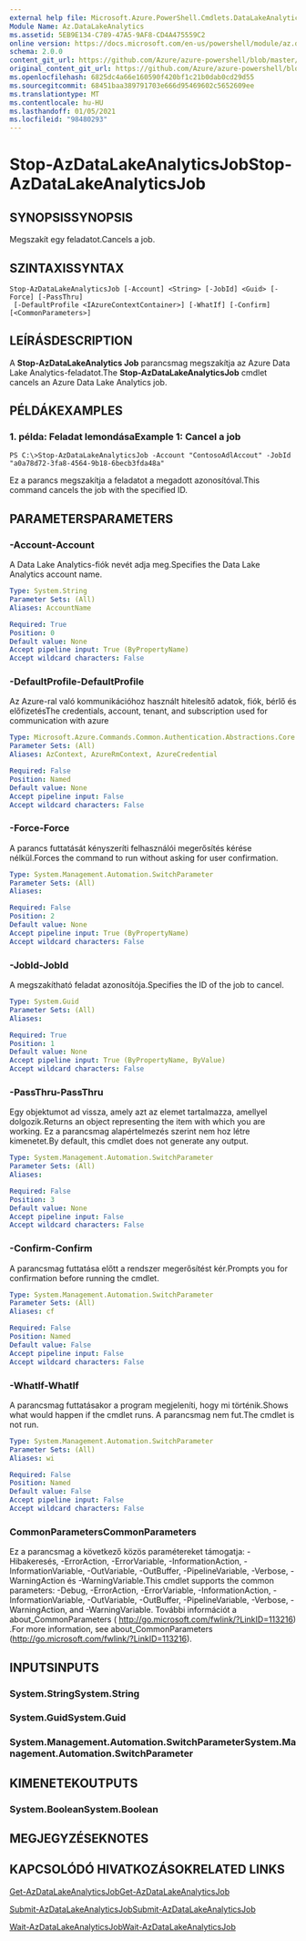 ```yaml
---
external help file: Microsoft.Azure.PowerShell.Cmdlets.DataLakeAnalytics.dll-Help.xml
Module Name: Az.DataLakeAnalytics
ms.assetid: 5EB9E134-C789-47A5-9AF8-CD4A475559C2
online version: https://docs.microsoft.com/en-us/powershell/module/az.datalakeanalytics/stop-azdatalakeanalyticsjob
schema: 2.0.0
content_git_url: https://github.com/Azure/azure-powershell/blob/master/src/DataLakeAnalytics/DataLakeAnalytics/help/Stop-AzDataLakeAnalyticsJob.md
original_content_git_url: https://github.com/Azure/azure-powershell/blob/master/src/DataLakeAnalytics/DataLakeAnalytics/help/Stop-AzDataLakeAnalyticsJob.md
ms.openlocfilehash: 6825dc4a66e160590f420bf1c21b0dab0cd29d55
ms.sourcegitcommit: 68451baa389791703e666d95469602c5652609ee
ms.translationtype: MT
ms.contentlocale: hu-HU
ms.lasthandoff: 01/05/2021
ms.locfileid: "98480293"
---
```

# <span data-ttu-id="aafa2-101">Stop-AzDataLakeAnalyticsJob</span><span class="sxs-lookup"><span data-stu-id="aafa2-101">Stop-AzDataLakeAnalyticsJob</span></span>

## <span data-ttu-id="aafa2-102">SYNOPSIS</span><span class="sxs-lookup"><span data-stu-id="aafa2-102">SYNOPSIS</span></span>
<span data-ttu-id="aafa2-103">Megszakít egy feladatot.</span><span class="sxs-lookup"><span data-stu-id="aafa2-103">Cancels a job.</span></span>

## <span data-ttu-id="aafa2-104">SZINTAXIS</span><span class="sxs-lookup"><span data-stu-id="aafa2-104">SYNTAX</span></span>

```
Stop-AzDataLakeAnalyticsJob [-Account] <String> [-JobId] <Guid> [-Force] [-PassThru]
 [-DefaultProfile <IAzureContextContainer>] [-WhatIf] [-Confirm] [<CommonParameters>]
```

## <span data-ttu-id="aafa2-105">LEÍRÁS</span><span class="sxs-lookup"><span data-stu-id="aafa2-105">DESCRIPTION</span></span>
<span data-ttu-id="aafa2-106">A **Stop-AzDataLakeAnalytics Job** parancsmag megszakítja az Azure Data Lake Analytics-feladatot.</span><span class="sxs-lookup"><span data-stu-id="aafa2-106">The **Stop-AzDataLakeAnalyticsJob** cmdlet cancels an Azure Data Lake Analytics job.</span></span>

## <span data-ttu-id="aafa2-107">PÉLDÁK</span><span class="sxs-lookup"><span data-stu-id="aafa2-107">EXAMPLES</span></span>

### <span data-ttu-id="aafa2-108">1. példa: Feladat lemondása</span><span class="sxs-lookup"><span data-stu-id="aafa2-108">Example 1: Cancel a job</span></span>
```
PS C:\>Stop-AzDataLakeAnalyticsJob -Account "ContosoAdlAccout" -JobId "a0a78d72-3fa8-4564-9b18-6becb3fda48a"
```

<span data-ttu-id="aafa2-109">Ez a parancs megszakítja a feladatot a megadott azonosítóval.</span><span class="sxs-lookup"><span data-stu-id="aafa2-109">This command cancels the job with the specified ID.</span></span>

## <span data-ttu-id="aafa2-110">PARAMETERS</span><span class="sxs-lookup"><span data-stu-id="aafa2-110">PARAMETERS</span></span>

### <span data-ttu-id="aafa2-111">-Account</span><span class="sxs-lookup"><span data-stu-id="aafa2-111">-Account</span></span>
<span data-ttu-id="aafa2-112">A Data Lake Analytics-fiók nevét adja meg.</span><span class="sxs-lookup"><span data-stu-id="aafa2-112">Specifies the Data Lake Analytics account name.</span></span>

```yaml
Type: System.String
Parameter Sets: (All)
Aliases: AccountName

Required: True
Position: 0
Default value: None
Accept pipeline input: True (ByPropertyName)
Accept wildcard characters: False
```

### <span data-ttu-id="aafa2-113">-DefaultProfile</span><span class="sxs-lookup"><span data-stu-id="aafa2-113">-DefaultProfile</span></span>
<span data-ttu-id="aafa2-114">Az Azure-ral való kommunikációhoz használt hitelesítő adatok, fiók, bérlő és előfizetés</span><span class="sxs-lookup"><span data-stu-id="aafa2-114">The credentials, account, tenant, and subscription used for communication with azure</span></span>

```yaml
Type: Microsoft.Azure.Commands.Common.Authentication.Abstractions.Core.IAzureContextContainer
Parameter Sets: (All)
Aliases: AzContext, AzureRmContext, AzureCredential

Required: False
Position: Named
Default value: None
Accept pipeline input: False
Accept wildcard characters: False
```

### <span data-ttu-id="aafa2-115">-Force</span><span class="sxs-lookup"><span data-stu-id="aafa2-115">-Force</span></span>
<span data-ttu-id="aafa2-116">A parancs futtatását kényszeríti felhasználói megerősítés kérése nélkül.</span><span class="sxs-lookup"><span data-stu-id="aafa2-116">Forces the command to run without asking for user confirmation.</span></span>

```yaml
Type: System.Management.Automation.SwitchParameter
Parameter Sets: (All)
Aliases:

Required: False
Position: 2
Default value: None
Accept pipeline input: True (ByPropertyName)
Accept wildcard characters: False
```

### <span data-ttu-id="aafa2-117">-JobId</span><span class="sxs-lookup"><span data-stu-id="aafa2-117">-JobId</span></span>
<span data-ttu-id="aafa2-118">A megszakítható feladat azonosítója.</span><span class="sxs-lookup"><span data-stu-id="aafa2-118">Specifies the ID of the job to cancel.</span></span>

```yaml
Type: System.Guid
Parameter Sets: (All)
Aliases:

Required: True
Position: 1
Default value: None
Accept pipeline input: True (ByPropertyName, ByValue)
Accept wildcard characters: False
```

### <span data-ttu-id="aafa2-119">-PassThru</span><span class="sxs-lookup"><span data-stu-id="aafa2-119">-PassThru</span></span>
<span data-ttu-id="aafa2-120">Egy objektumot ad vissza, amely azt az elemet tartalmazza, amellyel dolgozik.</span><span class="sxs-lookup"><span data-stu-id="aafa2-120">Returns an object representing the item with which you are working.</span></span>
<span data-ttu-id="aafa2-121">Ez a parancsmag alapértelmezés szerint nem hoz létre kimenetet.</span><span class="sxs-lookup"><span data-stu-id="aafa2-121">By default, this cmdlet does not generate any output.</span></span>

```yaml
Type: System.Management.Automation.SwitchParameter
Parameter Sets: (All)
Aliases:

Required: False
Position: 3
Default value: None
Accept pipeline input: False
Accept wildcard characters: False
```

### <span data-ttu-id="aafa2-122">-Confirm</span><span class="sxs-lookup"><span data-stu-id="aafa2-122">-Confirm</span></span>
<span data-ttu-id="aafa2-123">A parancsmag futtatása előtt a rendszer megerősítést kér.</span><span class="sxs-lookup"><span data-stu-id="aafa2-123">Prompts you for confirmation before running the cmdlet.</span></span>

```yaml
Type: System.Management.Automation.SwitchParameter
Parameter Sets: (All)
Aliases: cf

Required: False
Position: Named
Default value: False
Accept pipeline input: False
Accept wildcard characters: False
```

### <span data-ttu-id="aafa2-124">-WhatIf</span><span class="sxs-lookup"><span data-stu-id="aafa2-124">-WhatIf</span></span>
<span data-ttu-id="aafa2-125">A parancsmag futtatásakor a program megjeleníti, hogy mi történik.</span><span class="sxs-lookup"><span data-stu-id="aafa2-125">Shows what would happen if the cmdlet runs.</span></span>
<span data-ttu-id="aafa2-126">A parancsmag nem fut.</span><span class="sxs-lookup"><span data-stu-id="aafa2-126">The cmdlet is not run.</span></span>

```yaml
Type: System.Management.Automation.SwitchParameter
Parameter Sets: (All)
Aliases: wi

Required: False
Position: Named
Default value: False
Accept pipeline input: False
Accept wildcard characters: False
```

### <span data-ttu-id="aafa2-127">CommonParameters</span><span class="sxs-lookup"><span data-stu-id="aafa2-127">CommonParameters</span></span>
<span data-ttu-id="aafa2-128">Ez a parancsmag a következő közös paramétereket támogatja: -Hibakeresés, -ErrorAction, -ErrorVariable, -InformationAction, -InformationVariable, -OutVariable, -OutBuffer, -PipelineVariable, -Verbose, -WarningAction és -WarningVariable.</span><span class="sxs-lookup"><span data-stu-id="aafa2-128">This cmdlet supports the common parameters: -Debug, -ErrorAction, -ErrorVariable, -InformationAction, -InformationVariable, -OutVariable, -OutBuffer, -PipelineVariable, -Verbose, -WarningAction, and -WarningVariable.</span></span> <span data-ttu-id="aafa2-129">További információt a about_CommonParameters ( http://go.microsoft.com/fwlink/?LinkID=113216) .</span><span class="sxs-lookup"><span data-stu-id="aafa2-129">For more information, see about_CommonParameters (http://go.microsoft.com/fwlink/?LinkID=113216).</span></span>

## <span data-ttu-id="aafa2-130">INPUTS</span><span class="sxs-lookup"><span data-stu-id="aafa2-130">INPUTS</span></span>

### <span data-ttu-id="aafa2-131">System.String</span><span class="sxs-lookup"><span data-stu-id="aafa2-131">System.String</span></span>

### <span data-ttu-id="aafa2-132">System.Guid</span><span class="sxs-lookup"><span data-stu-id="aafa2-132">System.Guid</span></span>

### <span data-ttu-id="aafa2-133">System.Management.Automation.SwitchParameter</span><span class="sxs-lookup"><span data-stu-id="aafa2-133">System.Management.Automation.SwitchParameter</span></span>

## <span data-ttu-id="aafa2-134">KIMENETEK</span><span class="sxs-lookup"><span data-stu-id="aafa2-134">OUTPUTS</span></span>

### <span data-ttu-id="aafa2-135">System.Boolean</span><span class="sxs-lookup"><span data-stu-id="aafa2-135">System.Boolean</span></span>

## <span data-ttu-id="aafa2-136">MEGJEGYZÉSEK</span><span class="sxs-lookup"><span data-stu-id="aafa2-136">NOTES</span></span>

## <span data-ttu-id="aafa2-137">KAPCSOLÓDÓ HIVATKOZÁSOK</span><span class="sxs-lookup"><span data-stu-id="aafa2-137">RELATED LINKS</span></span>

[<span data-ttu-id="aafa2-138">Get-AzDataLakeAnalyticsJob</span><span class="sxs-lookup"><span data-stu-id="aafa2-138">Get-AzDataLakeAnalyticsJob</span></span>](./Get-AzDataLakeAnalyticsJob.md)

[<span data-ttu-id="aafa2-139">Submit-AzDataLakeAnalyticsJob</span><span class="sxs-lookup"><span data-stu-id="aafa2-139">Submit-AzDataLakeAnalyticsJob</span></span>](./Submit-AzDataLakeAnalyticsJob.md)

[<span data-ttu-id="aafa2-140">Wait-AzDataLakeAnalyticsJob</span><span class="sxs-lookup"><span data-stu-id="aafa2-140">Wait-AzDataLakeAnalyticsJob</span></span>](./Wait-AzDataLakeAnalyticsJob.md)


